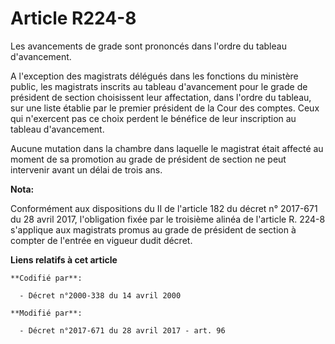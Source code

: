 # Article R224-8

Les avancements de grade sont prononcés dans l'ordre du tableau d'avancement.

A l'exception des magistrats délégués dans les fonctions du ministère public, les magistrats inscrits au tableau d'avancement
pour le grade de président de section choisissent leur affectation, dans l'ordre du tableau, sur une liste établie par le
premier président de la Cour des comptes. Ceux qui n'exercent pas ce choix perdent le bénéfice de leur inscription au tableau
d'avancement.

Aucune mutation dans la chambre dans laquelle le magistrat était affecté au moment de sa promotion au grade de président de
section ne peut intervenir avant un délai de trois ans.

**Nota:**

Conformément aux dispositions du II de l'article 182 du décret n° 2017-671 du 28 avril 2017, l'obligation fixée par le
troisième alinéa de l'article R. 224-8 s'applique aux magistrats promus au grade de président de section à compter de
l'entrée en vigueur dudit décret.

**Liens relatifs à cet article**

	**Codifié par**:

	  - Décret n°2000-338 du 14 avril 2000

	**Modifié par**:

	  - Décret n°2017-671 du 28 avril 2017 - art. 96
